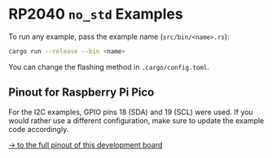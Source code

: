 # RP2040 `no_std` Examples

To run any example, pass the example name (`src/bin/<name>.rs`):

```sh
cargo run --release --bin <name>
```

You can change the flashing method in `.cargo/config.toml`.

## Pinout for Raspberry Pi Pico

For the I2C examples, GPIO pins 18 (SDA) and 19 (SCL) were used.
If you would rather use a different configuration, make sure to update the example code accordingly.

[→ to the full pinout of this development board](https://www.waveshare.com/raspberry-pi-pico-h.htm)
